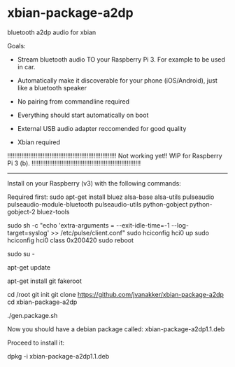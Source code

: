 # xbian-package-a2dp
bluetooth a2dp audio for xbian

Goals:
- Stream bluetooth audio TO your Raspberry Pi 3. For example to be used in car.
- Automatically make it discoverable for your phone (iOS/Android), just like a bluetooth speaker
- No pairing from commandline required
- Everything should start automatically on boot
- External USB audio adapter reccomended for good quality

- Xbian required

!!!!!!!!!!!!!!!!!!!!!!!!!!!!!!!!!!!!!!!!!!!!!!!!!!!!!!!!!!!!!!
Not working yet!! WIP for Raspberry Pi 3 (b).
!!!!!!!!!!!!!!!!!!!!!!!!!!!!!!!!!!!!!!!!!!!!!!!!!!!!!!!!!!!!!!

--------------------------------------------------------------

Install on your Raspberry (v3) with the following commands:

Required first:
sudo apt-get install bluez alsa-base alsa-utils pulseaudio pulseaudio-module-bluetooth pulseaudio-utils python-gobject python-gobject-2 bluez-tools

sudo sh -c "echo 'extra-arguments = --exit-idle-time=-1 --log-target=syslog' >> /etc/pulse/client.conf"
sudo hciconfig hci0 up
sudo hciconfig hci0 class 0x200420
sudo reboot

sudo su -

apt-get update

apt-get install git fakeroot

cd /root
git init
git clone https://github.com/jvanakker/xbian-package-a2dp
cd xbian-package-a2dp

./gen.package.sh

Now you should have a debian package called:
xbian-package-a2dp1.1.deb


Proceed to install it:

dpkg -i xbian-package-a2dp1.1.deb
